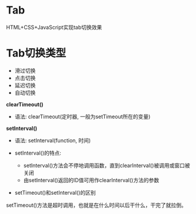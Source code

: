 # Tab
HTML+CSS+JavaScript实现tab切换效果
# Tab切换类型

- 滑过切换
- 点击切换
- 延迟切换
- 自动切换

**clearTimeout()**
- 语法:
clearTimeout(定时器, 一般为setTimeout所在的变量)

**setInterval()**
- 语法:
setInterval(function, 时间)

- setInterval()的特点:
  - setInterval()方法会不停地调用函数，直到clearInterval()被调用或窗口被关闭
  - 由setInterval()返回的ID值可用作clearInterval()方法的参数
- setTimeout()和setInterval()的区别
 
setTimeout()方法是超时调用，也就是在什么时间以后干什么，干完了就拉倒。
